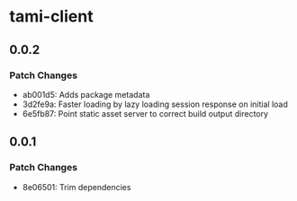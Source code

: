 # tami-client

## 0.0.2

### Patch Changes

- ab001d5: Adds package metadata
- 3d2fe9a: Faster loading by lazy loading session response on initial load
- 6e5fb87: Point static asset server to correct build output directory

## 0.0.1

### Patch Changes

- 8e06501: Trim dependencies
